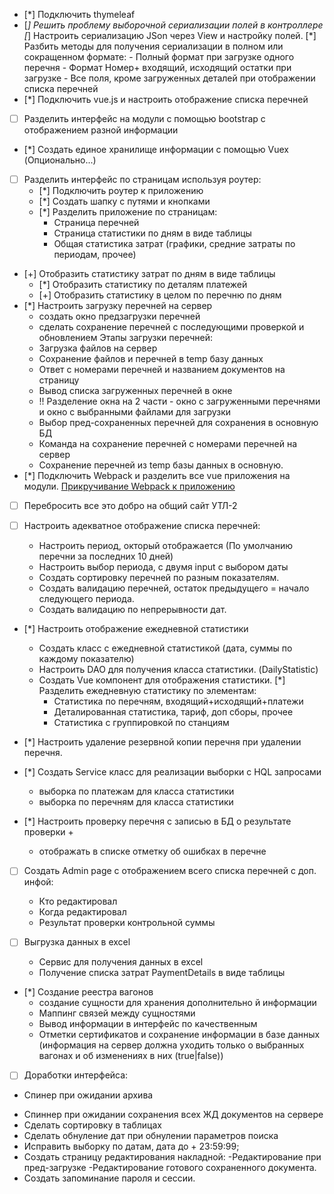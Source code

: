 
- [*] Подключить thymeleaf
- [*] Решить проблему выборочной сериализации полей в контроллере
    [*] Настроить сериализацию JSon через View и настройку полей.
    [*] Разбить методы для получения сериализации в полном или сокращенном формате:
        - Полный формат при загрузке одного перечня
        - Формат Номер+ входящий, исходящий остатки при загрузке
        - Все поля, кроме загруженных деталей при отображении списка перечней 
- [*] Подключить vue.js и настроить отображение списка перечней
- [ ] Разделить интерфейс на модули с помощью bootstrap с отображением разной информации
- [*] Создать единое хранилище информации с помощью Vuex (Опционально...)
- [ ] Разделить интерфейс по страницам используя роутер:
    - [*] Подключить роутер к приложению
    - [*] Создать шапку с путями и кнопками
    - [*] Разделить приложение по страницам:
        + Страница перечней
        + Страница статистики по дням в виде таблицы
        + Общая статистика затрат (графики, средние затраты по периодам, прочее)
- [+] Отобразить статистику затрат по дням в виде таблицы
    - [*] Отобразить статистику по деталям платежей
    - [+] Отобразить статистику в целом по перечню по дням
- [*] Настроить загрузку перечней на сервер
    + создать окно предзагрузки перечней
    + сделать сохранение перечней с последующими проверкой и обновлением
    Этапы загрузки перечней:
    + Загрузка файлов на сервер
    + Сохранение файлов и перечней в temp базу данных
    + Ответ с номерами перечней и названием документов на страницу
    + Вывод списка загруженных перечней в окне
    + !! Разделение окна на 2 части - окно с загруженными перечнями и окно с выбранными файлами для загрузки
    + Выбор пред-сохраненных перечней для сохранения в основную БД
    + Команда на сохранение перечней с номерами перечней на сервер
    + Сохранение перечней из temp базы данных в основную.
- [*] Подключить Webpack и разделить все vue приложения на модули.
    [Прикручивание Webpack к приложению](HELP.md)
- [ ] Перебросить все это добро на общий сайт УТЛ-2

- [ ] Настроить адекватное отображение списка перечней:
    + Настроить период, окторый отображается (По умолчанию перечни за последних 10 дней)
    + Настроить выбор периода, с двумя input с выбором даты
    - Создать сортировку перечней по разным показателям.
    + Создать валидацию перечней, остаток предыдущего = начало следующего периода.
    - Создать валидацию по непрерывности дат.
- [*] Настроить отображение ежедневной статистики
    + Создать класс с ежедневной статистикой (дата, суммы по каждому показателю)
    + Настроить DAO для получения класса статистики. (DailyStatistic)
    + Создать Vue компонент для отображения статистики.
    [*] Разделить ежедневную статистику по элементам:
        + Статистика по перечням, входящий+исходящий+платежи
        + Деталированная статистика, тариф, доп сборы, прочее
        + Статистика с группировкой по станциям    
- [*] Настроить удаление резервной копии перечня при удалении перечня.  

- [*] Cоздать Service класс для реализации выборки с HQL запросами
  + выборка по платежам для класса статистики
  + выборка по перечням для класса статистики
  
- [*] Настроить проверку перечня с записью в БД о результате проверки + 
    + отображать в списке отметку об ошибках в перечне
- [ ] Создать Admin page с отображением всего списка перечней с доп. инфой:
    - Кто редактировал
    - Когда редактировал
    - Результат проверки контрольной суммы
    
- [ ] Выгрузка данных в excel
   - Сервис для получения данных в excel
   - Получение списка затрат PaymentDetails в виде таблицы   
   
   
- [*] Создание реестра вагонов
    + создание сущности  для хранения дополнительно й информации
    + Маппинг связей между сущностями
    + Вывод информации в интерфейс по качественным
    + Отметки сертификатов и сохранение информации в базе данных
        (информация на сервер должна уходить только о выбранных вагонах и об изменениях в них (true|false)) 
        
- [ ] Доработки интерфейса:
+ Спинер при ожидании архива
- Спиннер при ожидании сохранения всех ЖД документов на сервере   
- Сделать сортировку в таблицах
- Сделать обнуление дат при обнулении параметров поиска
- Исправить выборку по датам, дата до + 23:59:99;
- Создать страницу редактирования накладной:
    -Редактирование при пред-загрузке
    -Редактирование готового сохраненного документа.
- Создать запоминание пароля и сессии.